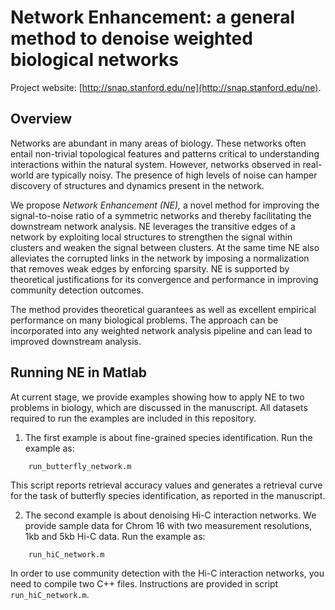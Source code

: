 Network Enhancement: a general method to denoise weighted biological networks
==============================================================================

Project website: [http://snap.stanford.edu/ne](http://snap.stanford.edu/ne).

Overview
--------

Networks are abundant in many areas of biology. These networks often entail non-trivial 
topological features and patterns critical to understanding interactions within the 
natural system. However, networks observed in real-world are typically noisy. The presence 
of high levels of noise can hamper discovery of structures and dynamics present in the network. 

We propose *Network Enhancement (NE),* a novel method for improving the 
signal-to-noise ratio of a symmetric networks and thereby facilitating the downstream network 
analysis. NE leverages the transitive edges of a network by exploiting local structures to 
strengthen the signal within clusters and weaken the signal between clusters. At the same time 
NE also alleviates the corrupted links in the network by imposing a normalization that removes 
weak edges by enforcing sparsity. NE is supported by theoretical justifications for its 
convergence and performance in improving community detection outcomes. 

The method provides theoretical guarantees as well as excellent empirical performance on 
many biological problems. The approach can be incorporated into any weighted network analysis 
pipeline and can lead to improved downstream analysis. 


Running NE in Matlab
--------------------

At current stage, we provide examples showing how to apply NE to two problems in biology, which 
are discussed in the manuscript. All datasets required to run the examples are included in this
repository. 

1) The first example is about fine-grained species identification. Run the example as:

```
    run_butterfly_network.m 
```

This script reports retrieval accuracy values and generates a retrieval curve for the task of 
butterfly species identification, as reported in the manuscript.

2) The second example is about denoising Hi-C interaction networks. We provide sample data for 
Chrom 16 with two measurement resolutions, 1kb and 5kb Hi-C data. Run the example as:

``` 
    run_hiC_network.m
```
    
In order to use community detection with the Hi-C interaction networks, you need to 
compile two C++ files. Instructions are provided in script ``run_hiC_network.m``.
